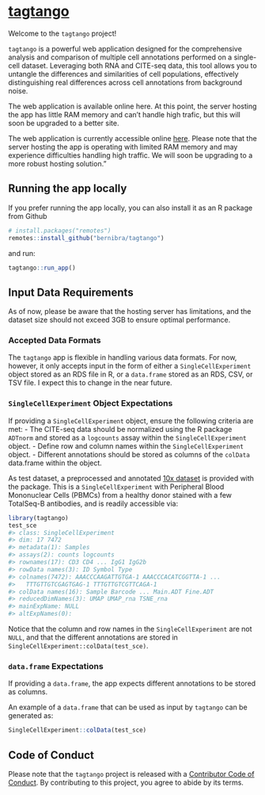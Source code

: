 
<!-- README.md is generated from README.Rmd. Please edit that file -->
<!-- Good examples for for the README and article:
        - https://github.com/LieberInstitute/spatialLIBD/blob/devel/README.Rmd
-->

# [tagtango](https://bernibra.shinyapps.io/tagtango/)

<!-- badges: start -->
<!-- badges: end -->

Welcome to the `tagtango` project!

`tagtango` is a powerful web application designed for the comprehensive
analysis and comparison of multiple cell annotations performed on a
single-cell dataset. Leveraging both RNA and CITE-seq data, this tool
allows you to untangle the differences and similarities of cell
populations, effectively distinguishing real differences across cell
annotations from background noise.

The web application is available online here. At this point, the server
hosting the app has little RAM memory and can’t handle high trafic, but
this will soon be upgraded to a better site.

The web application is currently accessible online
[here](https://bernibra.shinyapps.io/tagtango/). Please note that the
server hosting the app is operating with limited RAM memory and may
experience difficulties handling high traffic. We will soon be upgrading
to a more robust hosting solution.”

## Running the app locally

If you prefer running the app locally, you can also install it as an R
package from Github

``` r
# install.packages("remotes")
remotes::install_github("bernibra/tagtango") 
```

and run:

``` r
tagtango::run_app()
```

## Input Data Requirements

As of now, please be aware that the hosting server has limitations, and
the dataset size should not exceed 3GB to ensure optimal performance.

### Accepted Data Formats

The `tagtango` app is flexible in handling various data formats. For
now, however, it only accepts input in the form of either a
`SingleCellExperiment` object stored as an RDS file in R, or a
`data.frame` stored as an RDS, CSV, or TSV file. I expect this to change
in the near future.

### `SingleCellExperiment` Object Expectations

If providing a `SingleCellExperiment` object, ensure the following
criteria are met: - The CITE-seq data should be normalized using the R
package `ADTnorm` and stored as a `logcounts` assay within the
`SingleCellExperiment` object. - Define row and column names within the
`SingleCellExperiment` object. - Different annotations should be stored
as columns of the `colData` data.frame within the object.

As test dataset, a preprocessed and annotated [10x
dataset](https://support.10xgenomics.com/single-cell-gene-expression/datasets/3.0.0/pbmc_10k_protein_v3)
is provided with the package. This is a `SingleCellExperiment` with
Peripheral Blood Mononuclear Cells (PBMCs) from a healthy donor stained
with a few TotalSeq-B antibodies, and is readily accessible via:

``` r
library(tagtango)
test_sce
#> class: SingleCellExperiment 
#> dim: 17 7472 
#> metadata(1): Samples
#> assays(2): counts logcounts
#> rownames(17): CD3 CD4 ... IgG1 IgG2b
#> rowData names(3): ID Symbol Type
#> colnames(7472): AAACCCAAGATTGTGA-1 AAACCCACATCGGTTA-1 ...
#>   TTTGTTGTCGAGTGAG-1 TTTGTTGTCGTTCAGA-1
#> colData names(16): Sample Barcode ... Main.ADT Fine.ADT
#> reducedDimNames(3): UMAP UMAP_rna TSNE_rna
#> mainExpName: NULL
#> altExpNames(0):
```

Notice that the column and row names in the `SingleCellExperiment` are
not `NULL`, and that the different annotations are stored in
`SingleCellExperiment::colData(test_sce)`.

### `data.frame` Expectations

If providing a `data.frame`, the app expects different annotations to be
stored as columns.

An example of a `data.frame` that can be used as input by `tagtango` can
be generated as:

``` r
SingleCellExperiment::colData(test_sce)
```

## Code of Conduct

Please note that the `tagtango` project is released with a [Contributor
Code of
Conduct](https://github.com/bernibra/tagtango?tab=coc-ov-file#readme).
By contributing to this project, you agree to abide by its terms.
